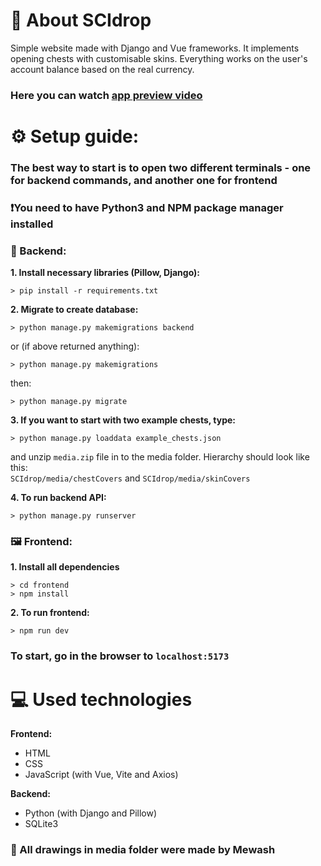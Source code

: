 # 🎁 About SCIdrop
Simple website made with Django and Vue frameworks. It implements opening chests with customisable skins. Everything works on the user's account balance based on the real currency.


### Here you can watch [app preview video](https://youtu.be/OsMqisXqZE0)
# ⚙️ Setup guide:
### The best way to start is to open two different terminals - one for backend commands, and another one for frontend

### ❗You need to have **Python3** and **NPM package manager**  installed 

### 🔧 Backend:
<b>1. Install necessary libraries (Pillow, Django):</b>
```
> pip install -r requirements.txt
```

<b>2. Migrate to create database:</b>
```
> python manage.py makemigrations backend
```
or (if above returned anything):
```
> python manage.py makemigrations
```
then:
```
> python manage.py migrate
```

<b>3. If you want to start with two example chests, type:</b>
```
> python manage.py loaddata example_chests.json
```
and unzip ```media.zip``` file in to the media folder. Hierarchy should look like this:
<br>
```SCIdrop/media/chestCovers``` and ```SCIdrop/media/skinCovers```

<b> 4. To run backend API:</b>
```
> python manage.py runserver
```

### 🖼️ Frontend:
<b>1. Install all dependencies</b>
```
> cd frontend
> npm install
```
<b>2. To run frontend:</b>
```
> npm run dev
```

### To start, go in the browser to <b>```localhost:5173```</b>


# 💻 Used technologies
<b>Frontend:</b>
- HTML
- CSS
- JavaScript (with Vue, Vite and Axios)

<b>Backend:</b>
- Python (with Django and Pillow)
- SQLite3

### 🎨 All drawings in media folder were made by Mewash
